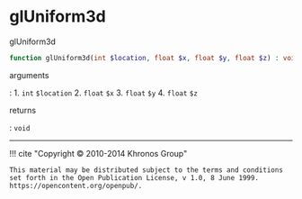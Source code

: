 # glUniform3d
glUniform3d

```php
function glUniform3d(int $location, float $x, float $y, float $z) : void
```

arguments

:    1. `int` `$location` 
    2. `float` `$x` 
    3. `float` `$y` 
    4. `float` `$z` 

returns

:    `void` 

---
     

!!! cite "Copyright © 2010-2014 Khronos Group"

    This material may be distributed subject to the terms and conditions set forth in the Open Publication License, v 1.0, 8 June 1999. https://opencontent.org/openpub/.